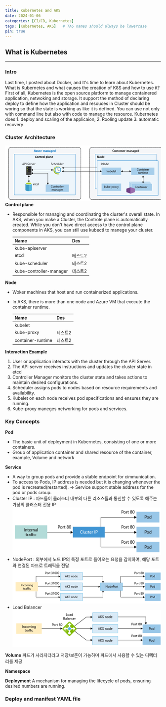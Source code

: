 ```yaml
---
title: Kubernetes and AKS
date: 2024-01-06
categories: [CI/CD, Kubernetes]
tags: [Kubernetes, AKS]   # TAG names should always be lowercase
pin: true
---
```


## What is Kubernetes
***
### Intro 
Last time, I posted about Docker, and It's time to learn about Kubernetes.
What is Kubernetes and what causes the creation of K8S and how to use it?
First of all, Kubernetes is the open source platform to manage containered application, netwoking and storage.
It support the method of declaring deploy to define how the application and resouces in Cluster should be woring so that the state is working as like it is defined.
You can use not only with command line but also with code to manage the resource.
Kubernetes does 1. deploy and scaling of the applicaion, 2. Rooling update 3. automatic recovery

### Cluster Architecture
![](/assets/img/k8sCluster.png)
**Control plane** 
* Responsible for managing and coordinating the cluster's overall state.
 In AKS, when you make a Cluster, the Controle plane is automatically created. While you don't have direct access to the control plane components in AKS, you can still use kubectl to manege your cluster.
  
  | Name                    | Des |
  |-------------------------|-----|
  | kube-apiserver          |     |
  | etcd                    | 테스트2 |
  | kube-scheduler          | 테스트2 |
  | kube-controller-manager | 테스트2 |

**Node**
* Woker machines that host and run containerized applications.
* In AKS, there is more than one node and Azure VM that execute the container runtime.

  | Name                    | Des |
  |-------------------------|-----|
  | kubelet                 |     |
  | kube-proxy              | 테스트2 |
  | container-runtime       | 테스트2 |

**Interaction Example**
1. User or application interacts with the cluster through the API Server.
2. The API server receives instructions and updates the cluster state in etcd
3. Controller Manager monitors the cluster state and takes actions to maintain desired configurations.
4. Scheduler assigns pods to nodes based on resource requirements and availability.
5. Kubelet on each node receives pod specifications and ensures they are running.
6. Kube-proxy maneges networking for pods and services.


### Key Concepts ###
**Pod**
* The basic unit of deployment in Kubernetes, consisting of one or more containers.
* Group of application container and shared resource of the container, example, Volume and network

**Service**
* A way to group pods and provide a stable endpoint for cimmunication.
* To access to Pods, IP address is needed but it is changing whenever the pod is recreated(restarted). -> Service support stable address for the pod or pods croup.
* Cluster IP : 파드들이 클러스터 내부의 다른 리소스들과 통신할 수 있도록 해주는 가상의 클러스터 전용 IP
    ![](/assets/img/clusterIP.png)
* NodePort : 외부에서 노드 IP의 특정 포트로 들어오는 요청을 감지하여, 해당 포트와 연결된 파드로 트래픽을 전달
    ![](/assets/img/nodeport.png)
* Load Balancer
    ![](/assets/img/loadBal.png)

**Volume**
파드가 사라지더라고 저장/보존이 가능하며 파드에서 사용할 수 있는 디렉터리를 제공

**Namespace**

**Deployment**
A mechanism for managing the lifecycle of pods, ensuring desired numbers are running.


### Deploy and manifest YAML file ###
